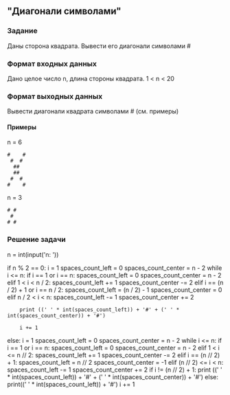 ## "Диагонали символами"

### Задание

Даны сторона квадрата. Вывести его диагонали символами #

### Формат входных данных

Дано целое число n, длина стороны квадрата. 1 < n < 20 

### Формат выходных данных

Вывести диагонали квадрата символами # (см. примеры)

#### Примеры

n = 6 
```
#    #
 #  #
  ##
  ##
 #  #
#    #
```
n = 3
```
# #
 #
# #
```
### Решение задачи

n = int(input('n: '))

if n % 2 == 0:
    i = 1
    spaces_count_left = 0
    spaces_count_center = n - 2
    while i <=  n:
        if i == 1 or i == n:
            spaces_count_left = 0
            spaces_count_center = n - 2
        elif 1 < i < n / 2:
            spaces_count_left += 1
            spaces_count_center -= 2
        elif i == (n / 2) + 1 or i == n / 2:
            spaces_count_left = (n / 2) - 1
            spaces_count_center = 0
        elif n / 2 < i < n:
            spaces_count_left -= 1
            spaces_count_center += 2

        print ((' ' * int(spaces_count_left)) + '#' + (' ' * int(spaces_count_center)) + '#')

        i += 1


else:
    i = 1
    spaces_count_left = 0
    spaces_count_center = n - 2
    while i <=  n:
        if i == 1 or i == n:
            spaces_count_left = 0
            spaces_count_center = n - 2
        elif 1 < i <= n // 2:
            spaces_count_left += 1
            spaces_count_center -= 2
        elif i == (n // 2) + 1:
            spaces_count_left = n // 2
            spaces_count_center = -1
        elif (n // 2) <= i < n:
            spaces_count_left -= 1
            spaces_count_center += 2
        if i != (n // 2) + 1:
            print ((' ' * int(spaces_count_left)) + '#' + (' ' * int(spaces_count_center)) + '#')
        else:
            print((' ' * int(spaces_count_left)) + '#')
        i += 1
```
